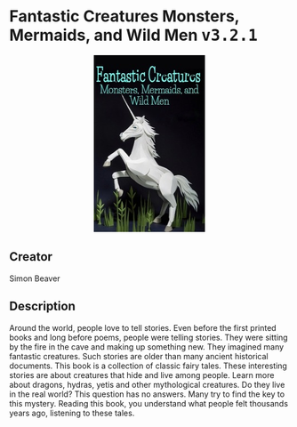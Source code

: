 
# Fantastic Creatures Monsters, Mermaids, and Wild Men <kbd>v3.2.1</kbd>

<center>
  <img src="./cover-1024.jpg"/>
</center>

## Creator
Simon Beaver

## Description
Around the world, people love to tell stories. Even before the first printed books and long before poems, people were telling stories. They were sitting by the fire in the cave and making up something new. They imagined many fantastic creatures. Such stories are older than many ancient historical documents. This book is a collection of classic fairy tales. These interesting stories are about creatures that hide and live among people. Learn more about dragons, hydras, yetis and other mythological creatures. Do they live in the real world? This question has no answers. Many try to find the key to this mystery. Reading this book, you understand what people felt thousands years ago, listening to these tales.   

